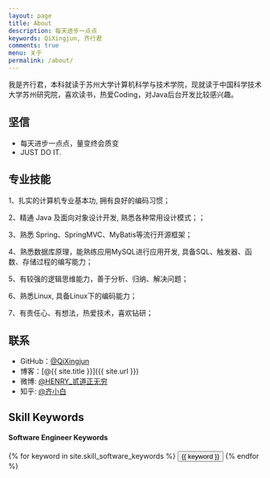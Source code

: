 ```yaml
---
layout: page
title: About
description: 每天进步一点点
keywords: QiXingjun, 齐行君
comments: true
menu: 关于
permalink: /about/
---
```


我是齐行君，本科就读于苏州大学计算机科学与技术学院，现就读于中国科学技术大学苏州研究院，喜欢读书，热爱Coding，对Java后台开发比较感兴趣。

## 坚信

* 每天进步一点点，量变终会质变
* JUST DO IT.

## 专业技能

1、扎实的计算机专业基本功, 拥有良好的编码习惯；

2、精通 Java 及面向对象设计开发, 熟悉各种常用设计模式；；

3、熟悉 Spring、SpringMVC、MyBatis等流行开源框架；

4、熟悉数据库原理，能熟练应用MySQL进行应用开发, 具备SQL、触发器、函数、存储过程的编写能力；

5、有较强的逻辑思维能力，善于分析、归纳、解决问题；

6、熟悉Linux, 具备Linux下的编码能力；

7、有责任心、有想法，热爱技术，喜欢钻研；




## 联系

* GitHub：[@QiXingjun](https://github.com/QiXingjun)
* 博客：[@{{ site.title }}]({{ site.url }})
* 微博: [@HENRY_贰道正无穷](http://weibo.com/henry2to2)
* 知乎: [@齐小白](http://www.zhihu.com/people/qi-xiao-bai-54)

## Skill Keywords

#### Software Engineer Keywords
<div class="btn-inline">
    {% for keyword in site.skill_software_keywords %}
    <button class="btn btn-outline" type="button">{{ keyword }}</button>
    {% endfor %}
</div>


